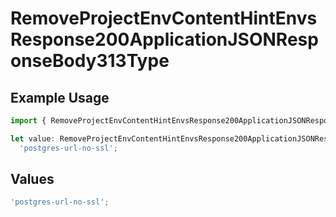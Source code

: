# RemoveProjectEnvContentHintEnvsResponse200ApplicationJSONResponseBody313Type

## Example Usage

```typescript
import { RemoveProjectEnvContentHintEnvsResponse200ApplicationJSONResponseBody313Type } from '@vercel/client/models/operations';

let value: RemoveProjectEnvContentHintEnvsResponse200ApplicationJSONResponseBody313Type =
  'postgres-url-no-ssl';
```

## Values

```typescript
'postgres-url-no-ssl';
```
